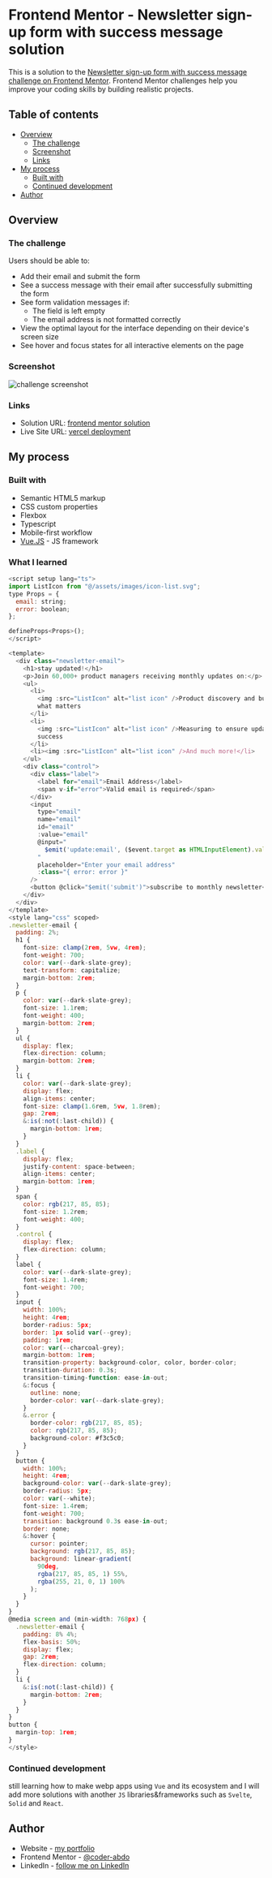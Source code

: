 # Frontend Mentor - Newsletter sign-up form with success message solution

This is a solution to the [Newsletter sign-up form with success message challenge on Frontend Mentor](https://www.frontendmentor.io/challenges/newsletter-signup-form-with-success-message-3FC1AZbNrv). Frontend Mentor challenges help you improve your coding skills by building realistic projects.

## Table of contents

- [Overview](#overview)
  - [The challenge](#the-challenge)
  - [Screenshot](#screenshot)
  - [Links](#links)
- [My process](#my-process)
  - [Built with](#built-with)
  - [Continued development](#continued-development)
- [Author](#author)

## Overview

### The challenge

Users should be able to:

- Add their email and submit the form
- See a success message with their email after successfully submitting the form
- See form validation messages if:
  - The field is left empty
  - The email address is not formatted correctly
- View the optimal layout for the interface depending on their device's screen size
- See hover and focus states for all interactive elements on the page

### Screenshot

![challenge screenshot](./src/assets/images/screenshot.png)

### Links

- Solution URL: [frontend mentor solution](https://www.frontendmentor.io/solutions/newsletter-signup-with-success-message-EKbvwioz-Y)
- Live Site URL: [vercel deployment](https://frontendmentor-newsletter-two.vercel.app/)

## My process

### Built with

- Semantic HTML5 markup
- CSS custom properties
- Flexbox
- Typescript
- Mobile-first workflow
- [Vue.JS](https://vuejs.org/) - JS framework

### What I learned

```js
<script setup lang="ts">
import ListIcon from "@/assets/images/icon-list.svg";
type Props = {
  email: string;
  error: boolean;
};

defineProps<Props>();
</script>

<template>
  <div class="newsletter-email">
    <h1>stay updated!</h1>
    <p>Join 60,000+ product managers receiving monthly updates on:</p>
    <ul>
      <li>
        <img :src="ListIcon" alt="list icon" />Product discovery and building
        what matters
      </li>
      <li>
        <img :src="ListIcon" alt="list icon" />Measuring to ensure updates are a
        success
      </li>
      <li><img :src="ListIcon" alt="list icon" />And much more!</li>
    </ul>
    <div class="control">
      <div class="label">
        <label for="email">Email Address</label>
        <span v-if="error">Valid email is required</span>
      </div>
      <input
        type="email"
        name="email"
        id="email"
        :value="email"
        @input="
          $emit('update:email', ($event.target as HTMLInputElement).value)
        "
        placeholder="Enter your email address"
        :class="{ error: error }"
      />
      <button @click="$emit('submit')">subscribe to monthly newsletter</button>
    </div>
  </div>
</template>
<style lang="css" scoped>
.newsletter-email {
  padding: 2%;
  h1 {
    font-size: clamp(2rem, 5vw, 4rem);
    font-weight: 700;
    color: var(--dark-slate-grey);
    text-transform: capitalize;
    margin-bottom: 2rem;
  }
  p {
    color: var(--dark-slate-grey);
    font-size: 1.1rem;
    font-weight: 400;
    margin-bottom: 2rem;
  }
  ul {
    display: flex;
    flex-direction: column;
    margin-bottom: 2rem;
  }
  li {
    color: var(--dark-slate-grey);
    display: flex;
    align-items: center;
    font-size: clamp(1.6rem, 5vw, 1.8rem);
    gap: 2rem;
    &:is(:not(:last-child)) {
      margin-bottom: 1rem;
    }
  }
  .label {
    display: flex;
    justify-content: space-between;
    align-items: center;
    margin-bottom: 1rem;
  }
  span {
    color: rgb(217, 85, 85);
    font-size: 1.2rem;
    font-weight: 400;
  }
  .control {
    display: flex;
    flex-direction: column;
  }
  label {
    color: var(--dark-slate-grey);
    font-size: 1.4rem;
    font-weight: 700;
  }
  input {
    width: 100%;
    height: 4rem;
    border-radius: 5px;
    border: 1px solid var(--grey);
    padding: 1rem;
    color: var(--charcoal-grey);
    margin-bottom: 1rem;
    transition-property: background-color, color, border-color;
    transition-duration: 0.3s;
    transition-timing-function: ease-in-out;
    &:focus {
      outline: none;
      border-color: var(--dark-slate-grey);
    }
    &.error {
      border-color: rgb(217, 85, 85);
      color: rgb(217, 85, 85);
      background-color: #f3c5c0;
    }
  }
  button {
    width: 100%;
    height: 4rem;
    background-color: var(--dark-slate-grey);
    border-radius: 5px;
    color: var(--white);
    font-size: 1.4rem;
    font-weight: 700;
    transition: background 0.3s ease-in-out;
    border: none;
    &:hover {
      cursor: pointer;
      background: rgb(217, 85, 85);
      background: linear-gradient(
        90deg,
        rgba(217, 85, 85, 1) 55%,
        rgba(255, 21, 0, 1) 100%
      );
    }
  }
}
@media screen and (min-width: 768px) {
  .newsletter-email {
    padding: 8% 4%;
    flex-basis: 50%;
    display: flex;
    gap: 2rem;
    flex-direction: column;
  }
  li {
    &:is(:not(:last-child)) {
      margin-bottom: 2rem;
    }
  }
}
button {
  margin-top: 1rem;
}
</style>

```

### Continued development

still learning how to make webp apps using `Vue` and its ecosystem and I will add more solutions with another `JS` libraries&frameworks such as `Svelte`, `Solid` and `React`.

## Author

- Website - [my portfolio](https://abdelmonaem-portfolio.vercel.app/)
- Frontend Mentor - [@coder-abdo](https://www.frontendmentor.io/profile/coder-abdo)
- LinkedIn - [follow me on LinkedIn](https://www.linkedin.com/in/abdelmonaem-shahat/)
